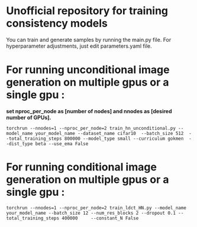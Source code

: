 # Unofficial repository for training consistency models

You can train and generate samples by running the main.py file.
For hyperparameter adjustments, just edit parameters.yaml file.

# For running unconditional image generation on multiple gpus or a single gpu :

**set nproc_per_node as [number of nodes] and nnodes as [desired number of GPUs].**
```
torchrun --nnodes=1 --nproc_per_node=2 train_hn_unconditional.py --model_name your_model_name --dataset_name cifar10  --batch_size 512  --total_training_steps 800000 --model_type small --curriculum gokmen  --dist_type beta --use_ema False 

```


# For running conditional image generation on multiple gpus or a single gpu :
```
torchrun --nnodes=1 --nproc_per_node=2 train_ldct_HN.py --model_name your_model_name --batch_size 12 --num_res_blocks 2 --dropout 0.1 --total_training_steps 400000     --constant_N False   

```
 